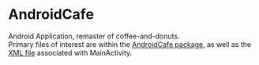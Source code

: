 # AndroidCafe
Android Application, remaster of coffee-and-donuts.\
Primary files of interest are within the [AndroidCafe package](https://github.com/g-h-o-s-t-s/AndroidCafe/tree/main/app/src/main/java/com/group19/AndroidCafe), as well as the [XML file](https://github.com/g-h-o-s-t-s/AndroidCafe/blob/main/app/src/main/AndroidManifest.xml) associated with MainActivity.
